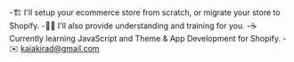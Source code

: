 -🏗️ I'll setup your ecommerce store from scratch, or migrate your store to Shopify.
-👨‍🏫 I'll also provide understanding and training for you.
-☕ Currently learning JavaScript and Theme & App Development for Shopify.
-✉️ kaiakirad@gmail.com

<!---
Masgame/Masgame is a ✨ special ✨ repository because its `README.md` (this file) appears on your GitHub profile.
You can click the Preview link to take a look at your changes.
--->
